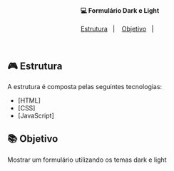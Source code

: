 <h4 align="center">
  💻 Formulário Dark e Light
</h4>

<p align="center">
  <a href="#rocket-estrutura">Estrutura</a>&nbsp;&nbsp;&nbsp;|&nbsp;&nbsp;&nbsp;
  <a href="#-objetivo">Objetivo</a>&nbsp;&nbsp;&nbsp;|&nbsp;&nbsp;&nbsp;
</p>

<br>

## 🎮 Estrutura

A estrutura é composta pelas seguintes tecnologias:

- [HTML]
- [CSS]
- [JavaScript]

## 📚 Objetivo

Mostrar um formulário utilizando os temas dark e light